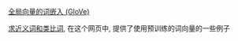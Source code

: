 [全局向量的词嵌入 (GloVe)](http://zh.d2l.ai/chapter_natural-language-processing/glove.html)

[求近义词和类比词](http://zh.d2l.ai/chapter_natural-language-processing/similarity-analogy.html), 在这个网页中, 提供了使用预训练的词向量的一些例子

